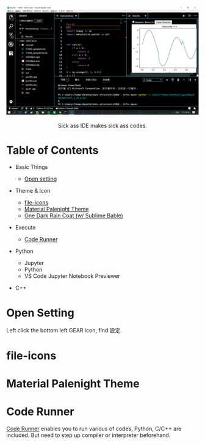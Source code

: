 <br/>
<div align="center">
  <img src="https://github.com/thomas861205/vscode-settings/blob/master/cover.png">
</div>
<br/>
<div align="center"> Sick ass IDE makes sick ass codes. </div>

# Table of Contents

- Basic Things
  - [Open setting](#Opens-etting)

- Theme & Icon
  - [file-icons](#file-icons)
  - [Material Palenight Theme](#Material-Palenight-Theme)
  - [One Dark Rain Coat (w/ Sublime Bable)](#One-Dark-Rain-Coat)
  
- Execute
  - [Code Runner](#Code-Runner)
  
- Python
  - Jupyter
  - Python
  - VS Code Jupyter Notebook Previewer
  
- C++

# Open Setting
[]()
Left click the bottom left GEAR icon, find 設定.

# file-icons

# Material Palenight Theme

# Code Runner

[Code Runner](https://marketplace.visualstudio.com/items?itemName=formulahendry.code-runner) enables you to run various of codes,
Python, C/C++ are included. But need to step up compiler or interpreter beforehand.
